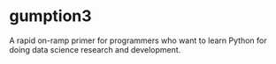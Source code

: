 # gumption3
A rapid on-ramp primer for programmers who want to learn Python for doing data science research and development.
